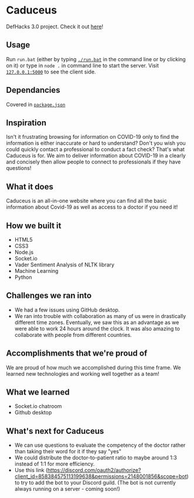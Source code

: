 # Caduceus
DefHacks 3.0 project. Check it out [here](https://devpost.com/software/caduceus-719dub)!

## Usage
Run `run.bat` (either by typing [`./run.bat`](./run.bat) in the command line or by clicking on it) or type in `node .` in command line to start the server. Visit [`127.0.0.1:5000`](https://127.0.0.1:5000) to see the client side.

## Dependancies
Covered in [`package.json`](./package.json)

## Inspiration
Isn't it frustrating browsing for information on COVID-19 only to find the information is either inaccurate or hard to understand? Don't you wish you could quickly contact a professional to conduct a fact check? That's what Caduceus is for. We aim to deliver information about COVID-19 in a clearly and concisely then allow people to connect to professionals if they have questions!

## What it does
Caduceus is an all-in-one website where you can find all the basic information about Covid-19 as well as access to a doctor if you need it!

## How we built it
* HTML5
* CSS3
* Node.js
* Socket.io
* Vader Sentiment Analysis of NLTK library
* Machine Learning
* Python

## Challenges we ran into
* We had a few issues using GitHub desktop.
* We ran into trouble with collaboration as many of us were in drastically different time zones. Eventually, we saw this as an advantage as we were able to work 24 hours around the clock. It was also amazing to collaborate with people from different countries.


## Accomplishments that we're proud of
We are proud of how much we accomplished during this time frame. We learned new technologies and working well together as a team!

## What we learned
* Socket.io chatroom
* Github desktop

## What's next for Caduceus
* We can use questions to evaluate the competency of the doctor rather than taking their word for it if they say "yes"
* We could distribute the doctor-to-patient ratio to maybe around 1:3 instead of 1:1 for more efficiency.
* Use this link (https://discord.com/oauth2/authorize?client_id=858384575113199638&permissions=2148001856&scope=bot) to try to add the bot to your Discord guild. (The bot is not currently always running on a server - coming soon!)

